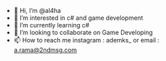 - 👋 Hi, I’m @al4ha
- 👀 I’m interested in c# and game development
- 🌱 I’m currently learning c#
- 💞️ I’m looking to collaborate on Game Developing
- 📫 How to reach me instagram : ademks_ or email : a.rama@2ndmsg.com

<!---
al4ha/al4ha is a ✨ special ✨ repository because its `README.md` (this file) appears on your GitHub profile.
You can click the Preview link to take a look at your changes.
--->
